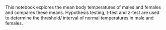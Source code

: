 This notebook explores the mean body temperatures of males and females and compares these means. Hypothesis testing, t-test and z-test are used to determine the threshold/ interval of normal temperatures in male and females.
